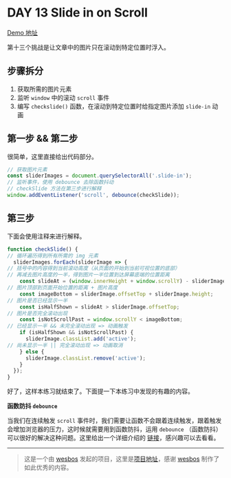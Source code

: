 # DAY 13 Slide in on Scroll
[Demo 地址](https://lab.lebenito.net/javascript30/13%20-%20Slide%20in%20on%20Scroll/index.html)

第十三个挑战是让文章中的图片只在滚动到特定位置时浮入。

## 步骤拆分

1. 获取所需的图片元素
2. 监听 `window` 中的滚动 `scroll` 事件
3. 编写 `checkslide()` 函数，在滚动到特定位置时给指定图片添加 `slide-in` 动画

## 第一步 && 第二步

很简单，这里直接给出代码部分。

```javascript
// 获取图片元素
const sliderImages = document.querySelectorAll('.slide-in');
// 监听事件，使用 debounce 去除函数抖动
// checkSlide 方法在第三步进行解释
window.addEventListener('scroll', debounce(checkSlide));
```

## 第三步

下面会使用注释来进行解释。

```javascript
function checkSlide() {
// 循环遍历得到所有所需的 img 元素
  sliderImages.forEach(sliderImage => {
// 括号中的内容得到当前滚动高度（从页面的开始到当前可视位置的底部）
// 再减去图片高度的一半，得到图片一半位置到达屏幕底端的位置距离
    const slideAt = (window.innerHeight + window.scrollY) - sliderImage.height / 2;
// 图片顶部到页面开始位置的距离 + 图片高度
    const imageBottom = sliderImage.offsetTop + sliderImage.height;
// 图片是否已经显示一半
    const isHalfShown = slideAt > sliderImage.offsetTop;
// 图片是否完全滚动出现
    const isNotScrollPast = window.scrollY < imageBottom;
// 已经显示一半 && 未完全滚动出现 => 动画触发
    if (isHalfShown && isNotScrollPast) {
      sliderImage.classList.add('active');
// 尚未显示一半 || 完全滚动出现 => 动画取消
    } else {
      sliderImage.classList.remove('active');
    }
  });
}
```

好了，这样本练习就结束了。下面提一下本练习中发现的有趣的内容。

**函数防抖 `debounce`**

当我们在连续触发 `scroll` 事件时，我们需要让函数不会跟着连续触发，跟着触发会增加浏览器的压力，这时候就需要用到函数防抖，运用 `debounce` （函数防抖）可以很好的解决这种问题。这里给出一个详细介绍的 [链接](https://css-tricks.com/debouncing-throttling-explained-examples/)，感兴趣可以去看看。

----
>这是一个由 [wesbos](https://github.com/wesbos) 发起的项目，这里是[项目地址](https://github.com/wesbos/JavaScript30)，感谢 [wesbos](https://github.com/wesbos) 制作了如此优秀的内容。